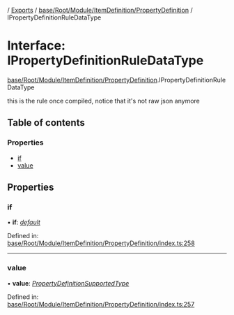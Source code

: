 [](../README.md) / [Exports](../modules.md) / [base/Root/Module/ItemDefinition/PropertyDefinition](../modules/base_root_module_itemdefinition_propertydefinition.md) / IPropertyDefinitionRuleDataType

# Interface: IPropertyDefinitionRuleDataType

[base/Root/Module/ItemDefinition/PropertyDefinition](../modules/base_root_module_itemdefinition_propertydefinition.md).IPropertyDefinitionRuleDataType

this is the rule once compiled, notice that it's not raw json anymore

## Table of contents

### Properties

- [if](base_root_module_itemdefinition_propertydefinition.ipropertydefinitionruledatatype.md#if)
- [value](base_root_module_itemdefinition_propertydefinition.ipropertydefinitionruledatatype.md#value)

## Properties

### if

• **if**: [*default*](../classes/base_root_module_itemdefinition_conditionalruleset.default.md)

Defined in: [base/Root/Module/ItemDefinition/PropertyDefinition/index.ts:258](https://github.com/onzag/itemize/blob/3efa2a4a/base/Root/Module/ItemDefinition/PropertyDefinition/index.ts#L258)

___

### value

• **value**: [*PropertyDefinitionSupportedType*](../modules/base_root_module_itemdefinition_propertydefinition_types.md#propertydefinitionsupportedtype)

Defined in: [base/Root/Module/ItemDefinition/PropertyDefinition/index.ts:257](https://github.com/onzag/itemize/blob/3efa2a4a/base/Root/Module/ItemDefinition/PropertyDefinition/index.ts#L257)
